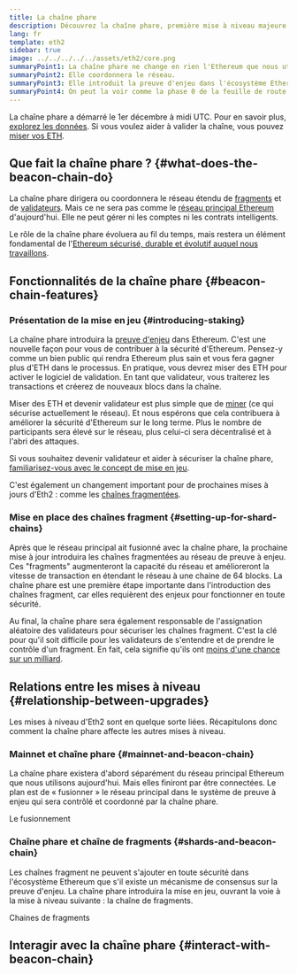 ```yaml
---
title: La chaîne phare
description: Découvrez la chaîne phare, première mise à niveau majeure - Eth2 d'Ethereum.
lang: fr
template: eth2
sidebar: true
image: ../../../../../assets/eth2/core.png
summaryPoint1: La chaîne phare ne change en rien l'Ethereum que nous utilisons aujourd'hui.
summaryPoint2: Elle coordonnera le réseau.
summaryPoint3: Elle introduit la preuve d'enjeu dans l'écosystème Ethereum.
summaryPoint4: On peut la voir comme la phase 0 de la feuille de route.
---
```


<UpgradeStatus isShipped dateKey="page-eth2-upgrades-beacon-date">
  La chaîne phare a démarré le 1er décembre à midi UTC. Pour en savoir plus, <a href="https://beaconscan.com/">explorez les données</a>. Si vous voulez aider à valider la chaîne, vous pouvez <a href="/eth2/staking/">miser vos ETH</a>.
</UpgradeStatus>

## Que fait la chaîne phare ? {#what-does-the-beacon-chain-do}

La chaîne phare dirigera ou coordonnera le réseau étendu de [fragments](/eth2/shard-chains/) et de [validateurs](/eth2/staking/). Mais ce ne sera pas comme le [réseau principal Ethereum](/glossary/#mainnet) d'aujourd'hui. Elle ne peut gérer ni les comptes ni les contrats intelligents.

Le rôle de la chaîne phare évoluera au fil du temps, mais restera un élément fondamental de l'[Ethereum sécurisé, durable et évolutif auquel nous travaillons](/eth2/vision/).

## Fonctionnalités de la chaîne phare {#beacon-chain-features}

### Présentation de la mise en jeu {#introducing-staking}

La chaîne phare introduira la [preuve d'enjeu](/developers/docs/consensus-mechanisms/pos/) dans Ethereum. C'est une nouvelle façon pour vous de contribuer à la sécurité d'Ethereum. Pensez-y comme un bien public qui rendra Ethereum plus sain et vous fera gagner plus d'ETH dans le processus. En pratique, vous devrez miser des ETH pour activer le logiciel de validation. En tant que validateur, vous traiterez les transactions et créerez de nouveaux blocs dans la chaîne.

Miser des ETH et devenir validateur est plus simple que de [miner](/developers/docs/mining/) (ce qui sécurise actuellement le réseau). Et nous espérons que cela contribuera à améliorer la sécurité d'Ethereum sur le long terme. Plus le nombre de participants sera élevé sur le réseau, plus celui-ci sera décentralisé et à l'abri des attaques.

<InfoBanner emoji=":money_bag:">
  Si vous souhaitez devenir validateur et aider à sécuriser la chaîne phare, <a href="/eth2/staking/">familiarisez-vous avec le concept de mise en jeu</a>.
</InfoBanner>

C'est également un changement important pour de prochaines mises à jours d'Eth2 : comme les [chaînes fragmentées](/eth2/shard-chains/).

### Mise en place des chaînes fragment {#setting-up-for-shard-chains}

Après que le réseau principal ait fusionné avec la chaîne phare, la prochaine mise à jour introduira les chaînes fragmentées au réseau de preuve à enjeu. Ces "fragments" augmenteront la capacité du réseau et amélioreront la vitesse de transaction en étendant le réseau à une chaine de 64 blocks. La chaîne phare est une première étape importante dans l'introduction des chaînes fragment, car elles requièrent des enjeux pour fonctionner en toute sécurité.

Au final, la chaîne phare sera également responsable de l'assignation aléatoire des validateurs pour sécuriser les chaînes fragment. C'est la clé pour qu'il soit difficile pour les validateurs de s'entendre et de prendre le contrôle d'un fragment. En fait, cela signifie qu'ils ont [ moins d'une chance sur un milliard](https://medium.com/@chihchengliang/minimum-committee-size-explained-67047111fa20).

## Relations entre les mises à niveau {#relationship-between-upgrades}

Les mises à niveau d'Eth2 sont en quelque sorte liées. Récapitulons donc comment la chaîne phare affecte les autres mises à niveau.

### Mainnet et chaîne phare {#mainnet-and-beacon-chain}

La chaîne phare existera d'abord séparément du réseau principal Ethereum que nous utilisons aujourd'hui. Mais elles finiront par être connectées. Le plan est de « fusionner » le réseau principal dans le système de preuve à enjeu qui sera contrôlé et coordonné par la chaîne phare.

<ButtonLink to="/eth2/merge/">
  Le fusionnement
</ButtonLink>

### Chaîne phare et chaîne de fragments {#shards-and-beacon-chain}

Les chaînes fragment ne peuvent s'ajouter en toute sécurité dans l'écosystème Ethereum que s'il existe un mécanisme de consensus sur la preuve d'enjeu. La chaîne phare introduira la mise en jeu, ouvrant la voie à la mise à niveau suivante : la chaîne de fragments.

<ButtonLink to="/eth2/shard-chains/">
  Chaines de fragments
</ButtonLink>

<Divider />

## Interagir avec la chaîne phare {#interact-with-beacon-chain}

<Eth2BeaconChainActions />
